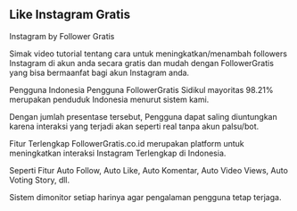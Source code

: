 ## Like Instagram Gratis

Instagram by Follower Gratis

Simak video tutorial tentang cara untuk meningkatkan/menambah followers Instagram di akun anda secara gratis dan mudah dengan FollowerGratis yang bisa bermaanfat bagi akun Instagram anda.

Pengguna Indonesia
Pengguna FollowerGratis Sidikul mayoritas 98.21% merupakan penduduk Indonesia menurut sistem kami.

Dengan jumlah presentase tersebut, Pengguna dapat saling diuntungkan karena interaksi yang terjadi akan seperti real tanpa akun palsu/bot.

Fitur Terlengkap
FollowerGratis.co.id merupakan platform untuk meningkatkan interaksi Instagram Terlengkap di Indonesia.

Seperti Fitur Auto Follow, Auto Like, Auto Komentar, Auto Video Views, Auto Voting Story, dll.

Sistem dimonitor setiap harinya agar pengalaman pengguna tetap terjaga.
